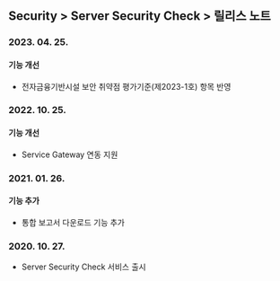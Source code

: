 ## Security > Server Security Check > 릴리스 노트

### 2023. 04. 25.
#### 기능 개선
* 전자금융기반시설 보안 취약점 평가기준(제2023-1호) 항목 반영

### 2022. 10. 25.
#### 기능 개선
* Service Gateway 연동 지원

### 2021. 01. 26.
#### 기능 추가
* 통합 보고서 다운로드 기능 추가

### 2020. 10. 27.
* Server Security Check 서비스 출시

